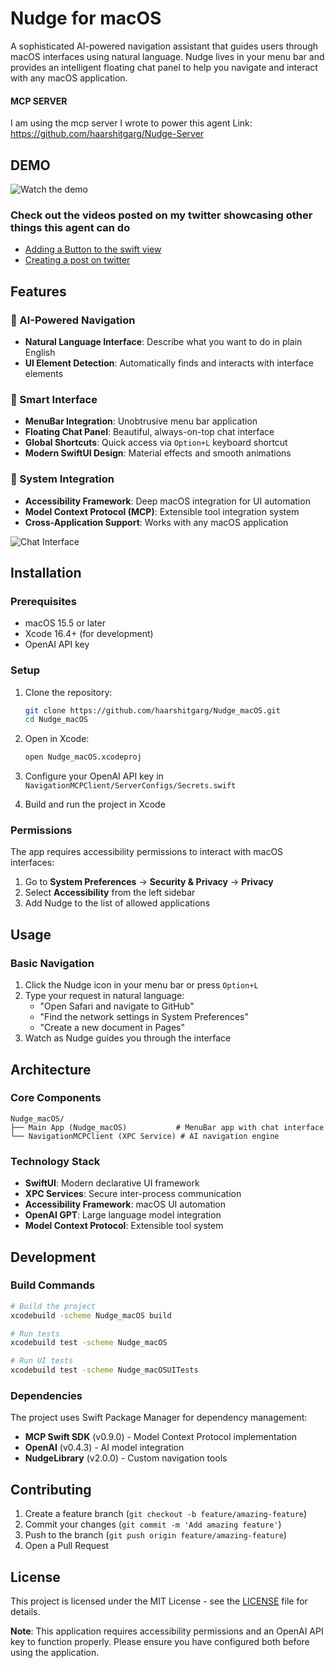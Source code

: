 # Nudge for macOS

A sophisticated AI-powered navigation assistant that guides users through macOS interfaces using natural language. Nudge lives in your menu bar and provides an intelligent floating chat panel to help you navigate and interact with any macOS application.

#### MCP SERVER
I am using the mcp server I wrote to power this agent
Link: https://github.com/haarshitgarg/Nudge-Server

## DEMO

![Watch the demo](demos/New_dummy_issue.gif)

### Check out the videos posted on my twitter showcasing other things this agent can do
- [Adding a Button to the swift view](https://x.com/i/status/1944845702758330568)
- [Creating a post on twitter](https://x.com/i/status/1941539581905826112)

## Features

### 🤖 AI-Powered Navigation
- **Natural Language Interface**: Describe what you want to do in plain English
- **UI Element Detection**: Automatically finds and interacts with interface elements

### 🎯 Smart Interface
- **MenuBar Integration**: Unobtrusive menu bar application
- **Floating Chat Panel**: Beautiful, always-on-top chat interface
- **Global Shortcuts**: Quick access via `Option+L` keyboard shortcut
- **Modern SwiftUI Design**: Material effects and smooth animations


### 🔧 System Integration
- **Accessibility Framework**: Deep macOS integration for UI automation
- **Model Context Protocol (MCP)**: Extensible tool integration system
- **Cross-Application Support**: Works with any macOS application

![Chat Interface](screenshots/chat-interface.png)

## Installation

### Prerequisites
- macOS 15.5 or later
- Xcode 16.4+ (for development)
- OpenAI API key

### Setup
1. Clone the repository:
   ```bash
   git clone https://github.com/haarshitgarg/Nudge_macOS.git
   cd Nudge_macOS
   ```

2. Open in Xcode:
   ```bash
   open Nudge_macOS.xcodeproj
   ```

3. Configure your OpenAI API key in `NavigationMCPClient/ServerConfigs/Secrets.swift`

4. Build and run the project in Xcode

### Permissions
The app requires accessibility permissions to interact with macOS interfaces:
1. Go to **System Preferences** → **Security & Privacy** → **Privacy**
2. Select **Accessibility** from the left sidebar
3. Add Nudge to the list of allowed applications

## Usage

### Basic Navigation
1. Click the Nudge icon in your menu bar or press `Option+L`
2. Type your request in natural language:
   - "Open Safari and navigate to GitHub"
   - "Find the network settings in System Preferences"
   - "Create a new document in Pages"
3. Watch as Nudge guides you through the interface

## Architecture

### Core Components

```
Nudge_macOS/
├── Main App (Nudge_macOS)           # MenuBar app with chat interface
└── NavigationMCPClient (XPC Service) # AI navigation engine
```

### Technology Stack
- **SwiftUI**: Modern declarative UI framework
- **XPC Services**: Secure inter-process communication
- **Accessibility Framework**: macOS UI automation
- **OpenAI GPT**: Large language model integration
- **Model Context Protocol**: Extensible tool system

## Development

### Build Commands
```bash
# Build the project
xcodebuild -scheme Nudge_macOS build

# Run tests
xcodebuild test -scheme Nudge_macOS

# Run UI tests
xcodebuild test -scheme Nudge_macOSUITests
```

### Dependencies
The project uses Swift Package Manager for dependency management:
- **MCP Swift SDK** (v0.9.0) - Model Context Protocol implementation
- **OpenAI** (v0.4.3) - AI model integration
- **NudgeLibrary** (v2.0.0) - Custom navigation tools

## Contributing

1. Create a feature branch (`git checkout -b feature/amazing-feature`)
2. Commit your changes (`git commit -m 'Add amazing feature'`)
3. Push to the branch (`git push origin feature/amazing-feature`)
4. Open a Pull Request

## License

This project is licensed under the MIT License - see the [LICENSE](LICENSE) file for details.

**Note**: This application requires accessibility permissions and an OpenAI API key to function properly. Please ensure you have configured both before using the application.
